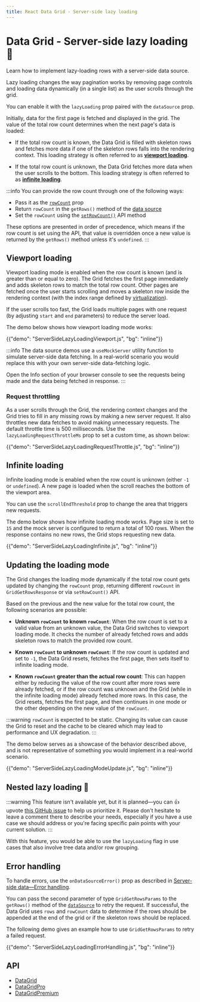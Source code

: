 ```yaml
---
title: React Data Grid - Server-side lazy loading
---
```


# Data Grid - Server-side lazy loading [<span class="plan-pro"></span>](/x/introduction/licensing/#pro-plan 'Pro plan')🧪

<p class="description">Learn how to implement lazy-loading rows with a server-side data source.</p>

Lazy loading changes the way pagination works by removing page controls and loading data dynamically (in a single list) as the user scrolls through the grid.

You can enable it with the `lazyLoading` prop paired with the `dataSource` prop.

Initially, data for the first page is fetched and displayed in the grid.
The value of the total row count determines when the next page's data is loaded:

- If the total row count is known, the Data Grid is filled with skeleton rows and fetches more data if one of the skeleton rows falls into the rendering context.
  This loading strategy is often referred to as [**viewport loading**](#viewport-loading).

- If the total row count is unknown, the Data Grid fetches more data when the user scrolls to the bottom.
  This loading strategy is often referred to as [**infinite loading**](#infinite-loading).

:::info
You can provide the row count through one of the following ways:

- Pass it as the [`rowCount`](/x/api/data-grid/data-grid/#data-grid-prop-rowCount) prop
- Return `rowCount` in the `getRows()` method of the [data source](/x/react-data-grid/server-side-data/#data-source)
- Set the `rowCount` using the [`setRowCount()`](/x/api/data-grid/grid-api/#grid-api-prop-setRowCount) API method

These options are presented in order of precedence, which means if the row count is set using the API, that value is overridden once a new value is returned by the `getRows()` method unless it's `undefined`.
:::

## Viewport loading

Viewport loading mode is enabled when the row count is known (and is greater than or equal to zero).
The Grid fetches the first page immediately and adds skeleton rows to match the total row count.
Other pages are fetched once the user starts scrolling and moves a skeleton row inside the rendering context (with the index range defined by [virtualization](/x/react-data-grid/virtualization/)).

If the user scrolls too fast, the Grid loads multiple pages with one request (by adjusting `start` and `end` parameters) to reduce the server load.

The demo below shows how viewport loading mode works:

{{"demo": "ServerSideLazyLoadingViewport.js", "bg": "inline"}}

:::info
The data source demos use a `useMockServer` utility function to simulate server-side data fetching.
In a real-world scenario you would replace this with your own server-side data-fetching logic.

Open the Info section of your browser console to see the requests being made and the data being fetched in response.
:::

### Request throttling

As a user scrolls through the Grid, the rendering context changes and the Grid tries to fill in any missing rows by making a new server request.
It also throttles new data fetches to avoid making unnecessary requests.
The default throttle time is 500 milliseconds.
Use the `lazyLoadingRequestThrottleMs` prop to set a custom time, as shown below:

{{"demo": "ServerSideLazyLoadingRequestThrottle.js", "bg": "inline"}}

## Infinite loading

Infinite loading mode is enabled when the row count is unknown (either `-1` or `undefined`).
A new page is loaded when the scroll reaches the bottom of the viewport area.

You can use the `scrollEndThreshold` prop to change the area that triggers new requests.

The demo below shows how infinite loading mode works.
Page size is set to `15` and the mock server is configured to return a total of 100 rows.
When the response contains no new rows, the Grid stops requesting new data.

{{"demo": "ServerSideLazyLoadingInfinite.js", "bg": "inline"}}

## Updating the loading mode

The Grid changes the loading mode dynamically if the total row count gets updated by changing the `rowCount` prop, returning different `rowCount` in `GridGetRowsResponse` or via `setRowCount()` API.

Based on the previous and the new value for the total row count, the following scenarios are possible:

- **Unknown `rowCount` to known `rowCount`**: When the row count is set to a valid value from an unknown value, the Data Grid switches to viewport loading mode. It checks the number of already fetched rows and adds skeleton rows to match the provided row count.

- **Known `rowCount` to unknown `rowCount`**: If the row count is updated and set to `-1`, the Data Grid resets, fetches the first page, then sets itself to infinite loading mode.

- **Known `rowCount` greater than the actual row count**: This can happen either by reducing the value of the row count after more rows were already fetched, or if the row count was unknown and the Grid (while in the infinite loading mode) already fetched more rows. In this case, the Grid resets, fetches the first page, and then continues in one mode or the other depending on the new value of the `rowCount`.

:::warning
`rowCount` is expected to be static.
Changing its value can cause the Grid to reset and the cache to be cleared which may lead to performance and UX degradation.
:::

The demo below serves as a showcase of the behavior described above, and is not representative of something you would implement in a real-world scenario.

{{"demo": "ServerSideLazyLoadingModeUpdate.js", "bg": "inline"}}

## Nested lazy loading 🚧

:::warning
This feature isn't available yet, but it is planned—you can 👍 upvote [this GitHub issue](https://github.com/mui/mui-x/issues/14527) to help us prioritize it.
Please don't hesitate to leave a comment there to describe your needs, especially if you have a use case we should address or you're facing specific pain points with your current solution.
:::

With this feature, you would be able to use the `lazyLoading` flag in use cases that also involve tree data and/or row grouping.

## Error handling

To handle errors, use the `onDataSourceError()` prop as described in [Server-side data—Error handling](/x/react-data-grid/server-side-data/#error-handling).

You can pass the second parameter of type `GridGetRowsParams` to the `getRows()` method of the [`dataSource`](/x/api/data-grid/grid-api/#grid-api-prop-dataSource) to retry the request.
If successful, the Data Grid uses `rows` and `rowCount` data to determine if the rows should be appended at the end of the grid or if the skeleton rows should be replaced.

The following demo gives an example how to use `GridGetRowsParams` to retry a failed request.

{{"demo": "ServerSideLazyLoadingErrorHandling.js", "bg": "inline"}}

## API

- [DataGrid](/x/api/data-grid/data-grid/)
- [DataGridPro](/x/api/data-grid/data-grid-pro/)
- [DataGridPremium](/x/api/data-grid/data-grid-premium/)
